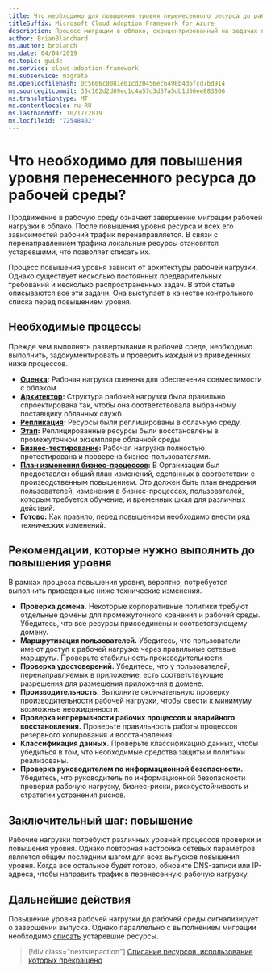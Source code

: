 ```yaml
---
title: Что необходимо для повышения уровня перенесенного ресурса до рабочей среды?
titleSuffix: Microsoft Cloud Adoption Framework for Azure
description: Процесс миграции в облако, сконцентрированный на задачах перемещения рабочих нагрузок в облако.
author: BrianBlanchard
ms.author: brblanch
ms.date: 04/04/2019
ms.topic: guide
ms.service: cloud-adoption-framework
ms.subservice: migrate
ms.openlocfilehash: 0c5606c0081e01cd20456ec6490b4d6fcd7bd914
ms.sourcegitcommit: 35c162d2d09ec1c4a57d3d57a5db1d56ee883806
ms.translationtype: MT
ms.contentlocale: ru-RU
ms.lasthandoff: 10/17/2019
ms.locfileid: "72548402"
---
```

<!-- markdownlint-disable MD026 -->

# <a name="what-is-required-to-promote-a-migrated-resource-to-production"></a>Что необходимо для повышения уровня перенесенного ресурса до рабочей среды?

Продвижение в рабочую среду означает завершение миграции рабочей нагрузки в облако. После повышения уровня ресурса и всех его зависимостей рабочий трафик перенаправляется. В связи с перенаправлением трафика локальные ресурсы становятся устаревшими, что позволяет списать их.

Процесс повышения уровня зависит от архитектуры рабочей нагрузки. Однако существует несколько постоянных предварительных требований и несколько распространенных задач. В этой статье описываются все эти задачи. Она выступает в качестве контрольного списка перед повышением уровня.

## <a name="prerequisite-processes"></a>Необходимые процессы

Прежде чем выполнять развертывание в рабочей среде, необходимо выполнить, задокументировать и проверить каждый из приведенных ниже процессов.

- **[Оценка](../assess/index.md):** Рабочая нагрузка оценена для обеспечения совместимости с облаком.
- **[Архитектор](../assess/architect.md):** Структура рабочей нагрузки была правильно спроектирована так, чтобы она соответствовала выбранному поставщику облачных служб.
- **[Репликация](../migrate/replicate.md):** Ресурсы были реплицированы в облачную среду.
- **[Этап](../migrate/stage.md):** Реплицированные ресурсы были восстановлены в промежуточном экземпляре облачной среды.
- **[Бизнес-тестирование](./business-test.md):** Рабочая нагрузка полностью протестирована и проверена бизнес-пользователями.
- **[План изменения бизнес-процессов](./business-change-plan.md):** В Организации был предоставлен общий план изменений, сделанных в соответствии с производственным повышением. Это должен быть план внедрения пользователей, изменения в бизнес-процессах, пользователей, которым требуется обучение, и временных шкал для различных действий.
- **[Готово](./ready.md):** Как правило, перед повышением необходимо внести ряд технических изменений.

## <a name="best-practices-to-execute-prior-to-promotion"></a>Рекомендации, которые нужно выполнить до повышения уровня

В рамках процесса повышения уровня, вероятно, потребуется выполнить приведенные ниже технические изменения.

- **Проверка домена.** Некоторые корпоративные политики требуют отдельные домены для промежуточного хранения и рабочей среды. Убедитесь, что все ресурсы присоединены к соответствующему домену.
- **Маршрутизация пользователей.** Убедитесь, что пользователи имеют доступ к рабочей нагрузке через правильные сетевые маршруты. Проверьте стабильность производительности.
- **Проверка удостоверений.** Убедитесь, что у пользователей, перенаправляемых в приложение, есть соответствующие разрешения для размещения приложения в домене.
- **Производительность.** Выполните окончательную проверку производительности рабочей нагрузки, чтобы свести к минимуму возможные неожиданности.
- **Проверка непрерывности рабочих процессов и аварийного восстановления.** Проверьте правильность работы процессов резервного копирования и восстановления.
- **Классификация данных.** Проверьте классификацию данных, чтобы убедиться в том, что необходимые средства защиты и политики реализованы.
- **Проверка руководителем по информационной безопасности.** Убедитесь, что руководитель по информационной безопасности проверил рабочую нагрузку, бизнес-риски, рискоустойчивость и стратегии устранения рисков.

## <a name="final-step-promote"></a>Заключительный шаг: повышение

Рабочие нагрузки потребуют различных уровней процессов проверки и повышения уровня. Однако повторная настройка сетевых параметров является общим последним шагом для всех выпусков повышения уровня. Когда все остальное будет готово, обновите DNS-записи или IP-адреса, чтобы направить трафик в перенесенную рабочую нагрузку.

## <a name="next-steps"></a>Дальнейшие действия

Повышение уровня рабочей нагрузки до рабочей среды сигнализирует о завершении выпуска. Однако параллельно с выполнением миграции необходимо [списать](./decommission.md) устаревшие ресурсы.

> [!div class="nextstepaction"]
> [Списание ресурсов, использование которых прекращено](./decommission.md)

